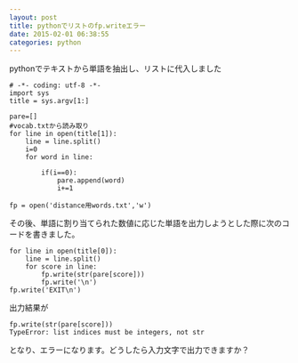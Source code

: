 ```yaml
---
layout: post
title: pythonでリストのfp.writeエラー
date: 2015-02-01 06:38:55
categories: python
---
```

<p>pythonでテキストから単語を抽出し、リストに代入しました</p>

```
# -*- coding: utf-8 -*-
import sys 
title = sys.argv[1:]

pare=[]
#vocab.txtから読み取り
for line in open(title[1]):
    line = line.split()
    i=0
    for word in line:

        if(i==0):
            pare.append(word)
            i+=1

fp = open('distance用words.txt','w')
```

<p>その後、単語に割り当てられた数値に応じた単語を出力しようとした際に次のコードを書きました。</p>

```
for line in open(title[0]):
    line = line.split()
    for score in line:
        fp.write(str(pare[score]))
        fp.write('\n')
fp.write('EXIT\n')
```

<p>出力結果が</p>

```
fp.write(str(pare[score]))
TypeError: list indices must be integers, not str
```

<p>となり、エラーになります。どうしたら入力文字で出力できますか？</p>
